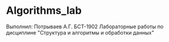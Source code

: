 # Algorithms_lab
Выполнил: Потрываев А.Г. БСТ-1902
Лабораторные работы  по дисциплине "Структура и алгоритмы и обработки данных" 
